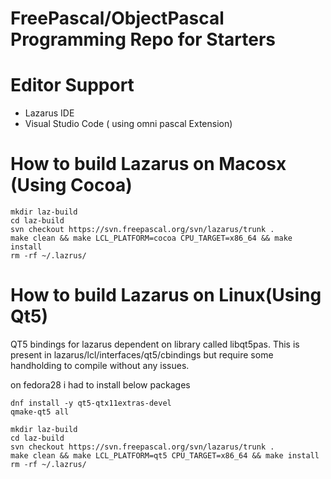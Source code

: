 # FreePascal/ObjectPascal Programming Repo for Starters 

# Editor Support
  * Lazarus IDE
  * Visual Studio Code ( using omni pascal Extension)


# How to build Lazarus on Macosx (Using Cocoa)

```
mkdir laz-build 
cd laz-build
svn checkout https://svn.freepascal.org/svn/lazarus/trunk .
make clean && make LCL_PLATFORM=cocoa CPU_TARGET=x86_64 && make install
rm -rf ~/.lazrus/
```

# How to build Lazarus on Linux(Using Qt5)

QT5 bindings for lazarus dependent on library called libqt5pas. This is present in lazarus/lcl/interfaces/qt5/cbindings
but require some handholding to compile without any issues.

on fedora28 i had to install below packages
```
dnf install -y qt5-qtx11extras-devel
qmake-qt5 all
```


```
mkdir laz-build 
cd laz-build
svn checkout https://svn.freepascal.org/svn/lazarus/trunk .
make clean && make LCL_PLATFORM=qt5 CPU_TARGET=x86_64 && make install
rm -rf ~/.lazrus/
```

